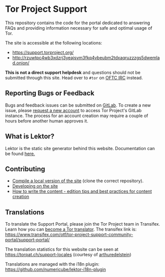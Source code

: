 # Tor Project Support
This repository contains the code for the portal dedicated to answering FAQs and providing information necessary for safe and optimal usage of Tor.

The site is accessible at the following locations:
- https://support.torproject.org/
- http://rzuwtpc4wb3xdzrj3yeajsvm3fkq4vbeubm2tdxaqruzzzgs5dwemlad.onion/

**This is not a direct support helpdesk** and questions should not be submitted through this site. Head over to ```#tor``` on [OFTC IRC](https://webchat.oftc.net/?channels=tor) instead.

## Reporting Bugs or Feedback

Bugs and feedback issues can be submitted on [GitLab](https://gitlab.torproject.org/tpo/web/support/-/issues). To create a new issue, please [request a new account](https://gitlab.onionize.space/) to access Tor Project's GitLab instance. The process for an account creation may require a couple of hours before another human approves it.

## What is Lektor?
Lektor is the static site generator behind this website. Documentation can be found [here.](https://www.getlektor.com/docs/)

## Contributing
- [Compile a local version of the site](https://gitlab.torproject.org/web/tpo/wikis/Compiling-a-local-version-of-the-website) (clone the correct repository).
- [Developing on the site](https://gitlab.torproject.org/web/tpo/wikis/How-to-develop-on-the-website)
- [How to write the content - edition tips and best practices for content creation](https://gitlab.torproject.org/torproject/web/tpo/wikis/Writing-the-content)

## Translations

To translate the Support Portal, please join the Tor Project team in Transifex. Learn how you can [become a Tor translator](https://community.torproject.org/localization/becoming-tor-translator/).
The transifex link is: https://www.transifex.com/otf/tor-project-support-community-portal/support-portal/

The translation statistics for this website can be seen at https://torpat.ch/support-locales (courtesy of [arthuredelstein](https://github.com/arthuredelstein/))

Translations are managed with the i18n plugin:
https://github.com/numericube/lektor-i18n-plugin
